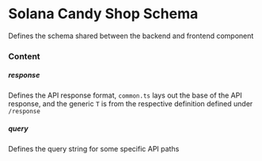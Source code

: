 # Solana Candy Shop Schema

Defines the schema shared between the backend and frontend component

### Content

##### response

Defines the API response format, `common.ts` lays out the base of the API response, and the generic `T` is from the respective definition defined under `/response`

##### query

Defines the query string for some specific API paths
